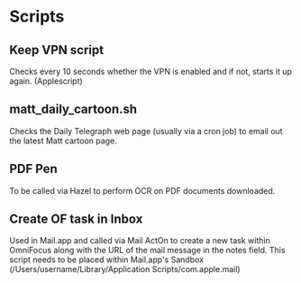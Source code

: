# Scripts

## Keep VPN script

Checks every 10 seconds whether the VPN is enabled and if not, starts it up again. (Applescript)

## matt_daily_cartoon.sh

Checks the Daily Telegraph web page (usually via a cron job) to email out the latest Matt cartoon page.

## PDF Pen

To be called via Hazel to perform OCR on PDF documents downloaded.

## Create OF task in Inbox

Used in Mail.app and called via Mail ActOn to create a new task within OmniFocus along with the URL of the mail message in the notes field. This script needs to be placed within Mail.app's Sandbox (/Users/username/Library/Application Scripts/com.apple.mail)
